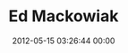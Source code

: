---
title: "Ed Mackowiak"
date: 2012-05-15 03:26:44 00:00
permalink: /ed
twitter: "edmackowiak"
likes: [1,17,27,8,55,52,46,16,68,18,28,25,108,96,150,134,104,275,20,430,429,544,366,528,555,84,698,729,582,730,39,719,814,310,850,1371,1622,2395,2396]
id: 2
gravatar: "http://www.gravatar.com/avatar/138a37c87de4b12358fda8a17c7607cd"
---